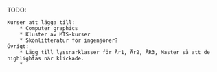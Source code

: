 TODO: 

    Kurser att lägga till:
        * Computer graphics
        * Kluster av MTS-kurser
        * Skönlitteratur för ingenjörer?
    Övrigt:
        * Lägg till lyssnarklasser för År1, År2, ÅR3, Master så att de highlightas när klickade. 
        * 






